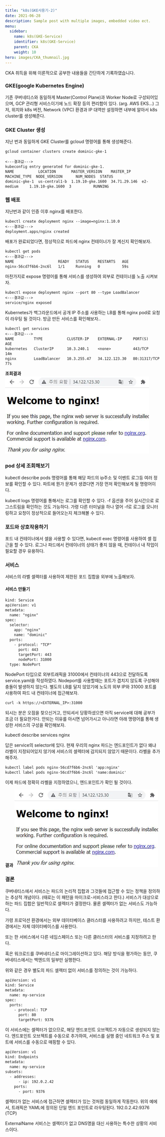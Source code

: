 ```yaml
---
title: "k8s(GKE사용기-2)"
date: 2021-06-28
description: Sample post with multiple images, embedded video ect.
menu:
  sidebar:
    name: k8s(GKE-Service)
    identifier: k8s(GKE-Service)
    parent: CKA
    weight: 10
hero: images/CKA_thumnail.jpg
---
```

CKA 취득을 위해 이론적으로 공부한 내용들을 간단하게 기록하였습니다.
<!--more-->
### GKE(google Kubernetes Engine)

기존 쿠버네티스와 동일하게 Master(Control Plane)과 Worker Node로 구성되어있으며, GCP 관리형 서비스이기에 노드 확장 등의 편리함이 있다. (arg. AWS EKS...)
그저, 위치와 k8s 버전, Network (VPC) 환경과 IP 대역만 설정하면 내부에 알아서 k8s cluster를 생성해준다.

### GKE Cluster 생성
지난 번과 동일하게 GKE Cluster를 gcloud 명령어를 통해 생성해준다. 

```
gcloud container clusters create dominic-gke-1

<---결과값--->
kubeconfig entry generated for dominic-gke-1.
NAME           LOCATION       MASTER_VERSION    MASTER_IP     MACHINE_TYPE  NODE_VERSION      NUM_NODES  STATUS
dominic-gke-1  us-central1-b  1.19.10-gke.1600  34.71.29.146  e2-medium     1.19.10-gke.1600  3          RUNNING
```
### 웹 배포
지난번과 같이 인증 이후 nginx를 배포한다.

```
kubectl create deployment nginx --image=nginx:1.10.0
<---결과값--->
deployment.apps/nginx created
```

배포가 완료되었다면, 정상적으로 파드에 nginx 컨테이너가 잘 계신지 확인해보자.

```
kubectl get pods
<---결과값--->
NAME                    READY   STATUS    RESTARTS   AGE
nginx-56cd7f6b6-2nc6l   1/1     Running   0          59s
```

마찬가지로 expose 명령어를 통해 서비스를 생성하여 외부로 컨테이너를 노출 시켜보자.

```
kubectl expose deployment nginx --port 80 --type LoadBalancer
<---결과값--->
service/nginx exposed
```
Kubernetes가 백그라운드에서 공개 IP 주소를 사용하는 LB를 통해 nginx pod로 요청이 라우팅 될 것이다.
방금 만든 서비스를 확인해보자..

```
kubectl get services
<---결과값--->
NAME         TYPE           CLUSTER-IP    EXTERNAL-IP     PORT(S)        AGE
kubernetes   ClusterIP      10.3.240.1    <none>          443/TCP        14m
nginx        LoadBalancer   10.3.255.47   34.122.123.30   80:31317/TCP   77s
```

**조회결과**
![This is an image](images/gke_1_1.jpg)

### pod 상세 조회해보기
kubectl describe pods 명령어를 통해 해당 파드의 ip주소 및 이벤트 로그등 여러 정보를 확인할 수 있다. 파트에 뭔가 문제가 생겼다면 가장 먼저 확인해보게 될 명령어이다.

kubectl logs 명령어를 통해서는 로그를 확인할 수 있다. -f 옵션을 주어 실시간으로 로그스트림을 확인하는 것도 가능하다.
가령 다른 터미널을 하나 열어 -f로 로그를 모니터링하고 요청이 정상적으로 들어오는지 체크해볼 수 있다.

### 포드와 상호작용하기
포드 내 컨테이너에서 셀을 사용할 수 있다면, kubectl exec 명령어를 사용하여 셸 접근을 할 수 있다.
로그나 파드에서 컨테이너의 상태가 좋지 않을 때, 컨테이너 내 작업이 필요할 경우 유용하다.

### 서비스
서비스의 라벨 셀랙터를 사용하여 제한된 포드 집합을 외부에 노출해보자.

#### 서비스 만들기
```
kind: Service
apiVersion: v1
metadata:
  name: "nginx"
spec:
  selector:
    app: "nginx"
    name: "dominic"
  ports:
    - protocol: "TCP"
      port: 443
      targetPort: 443
      nodePort: 31000
  type: NodePort
```
NodePort 타입으로 외부트래픽을 31000에서 컨테이너의 443으로 전달하도록 service.yaml을 작성하였다.
Nodeport를 사용할때는 포트가 겹치지 않도록 구성해야 충돌이 발생하지 않는다.
별도의 LB를 달지 않았기에 노도의 외부 IP와 31000 포트를 사용하여 파드 내 컨테이너에 접근해보자.

```
curl -k https://<EXTERNAL_IP>:31000
```

되시는 분은 오점을 찾으신거고, 안되셔서 당황하셨으면 아직 service에 대해 공부가 조금 더 필요한거다.
안되는 이유를 아시면 넘어가시고 아니라면 아래 명령어를 통해 생성한 서비스의 구성을 확인해보자.

kubectl describe services nginx

답은 service의 selector에 있다. 현재 우리의 nginx 파드는 엔드포인트가 없다 왜냐 라벨이 지정되어있지 않기에 서비스의 셀렉터에 감지되지 않았기 때문이다.
라벨을 추가해주자.

```
kubectl label pods nginx-56cd7f6b6-2nc6l 'app:nginx'
kubectl label pods nginx-56cd7f6b6-2nc6l 'name:dominic'
```

이제 파드에 정확히 라벨을 지정하였으니, 엔드포인트가 확인 될 것이다. 


**결과**
![This is an image](images/gke_1_1.jpg)

### 결론
쿠버네티스에서 서비스는 파드의 논리적 집합과 그것들에 접근할 수 있는 정책을 정의하는 추상적 개념이다. (때로는 이 패턴을 마이크로-서비스라고 한다.) 서비스가 대상으로 하는 파드 집합은 일반적으로 셀렉터가 결정한다. 물론 셀렉터가 없는 서비스도 가능하다. 

가령 
프로덕션 환경에서는 외부 데이터베이스 클러스터를 사용하려고 하지만, 테스트 환경에서는 자체 데이터베이스를 사용한다.

또는 한 서비스에서 다른 네임스페이스 또는 다른 클러스터의 서비스를 지정하려고 한다.

혹은 워크로드를 쿠버네티스로 마이그레이션하고 있다. 해당 방식을 평가하는 동안, 쿠버네티스에서는 백엔드의 일부만 실행한다.

위와 같은 경우 별도의 파드 셀렉터 없이 서비스를 정의하는 것이 가능하다.
```
apiVersion: v1
kind: Service
metadata:
  name: my-service
spec:
  ports:
    - protocol: TCP
      port: 80
      targetPort: 9376
```

이 서비스에는 셀렉터가 없으므로, 해당 엔드포인트 오브젝트가 자동으로 생성되지 않는다. 엔드포인트 오브젝트를 수동으로 추가하여, 서비스를 실행 중인 네트워크 주소 및 포트에 서비스를 수동으로 매핑할 수 있다.

```
apiVersion: v1
kind: Endpoints
metadata:
  name: my-service
subsets:
  - addresses:
      - ip: 192.0.2.42
    ports:
      - port: 9376
```
셀렉터가 없는 서비스에 접근하면 셀렉터가 있는 것처럼 동일하게 작동한다. 위의 예에서, 트래픽은 YAML에 정의된 단일 엔드 포인트로 라우팅된다. 192.0.2.42:9376 (TCP)

ExternalName 서비스는 셀렉터가 없고 DNS명을 대신 사용하는 특수한 상황의 서비스이다.